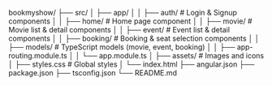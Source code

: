 bookmyshow/
├── src/
│   ├── app/
│   │   ├── auth/         # Login & Signup components
│   │   ├── home/         # Home page component
│   │   ├── movie/        # Movie list & detail components
│   │   ├── event/        # Event list & detail components
│   │   ├── booking/      # Booking & seat selection components
│   │   ├── models/       # TypeScript models (movie, event, booking)
│   │   ├── app-routing.module.ts
│   │   └── app.module.ts
│   ├── assets/           # Images and icons
│   ├── styles.css        # Global styles
│   └── index.html
├── angular.json
├── package.json
├── tsconfig.json
└── README.md

